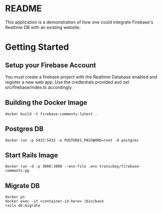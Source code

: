 # README

This application is a demonstration of how one could integrate Firebase's Realtime DB with an existing website.

# Getting Started
## Setup your Firebase Account
You must create a firebase project with the Realtime Database enabled and register a new web app. Use the credentials provided and set src/firebase/index.ts accordingly.

## Building the Docker Image

```
docker build -t firebase-comments:latest .
```

## Postgres DB

```
docker run -p 5432:5432 -e POSTGRES_PASSWORD=root -d postgres
```

## Start Rails Image

```
docker run -d -p 3000:3000 --env-file .env tronicboy/firebase-comments:pg
```

## Migrate DB

```
docker ps
docker exec -it <container-id-here> /bin/bash
rails db:migrate
```
